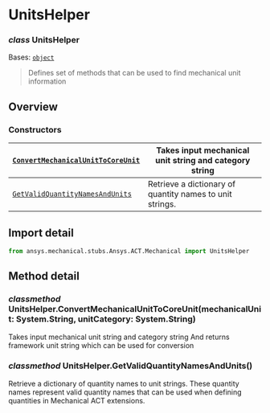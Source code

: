 # UnitsHelper

### *class* UnitsHelper

Bases: [`object`](https://docs.python.org/3/library/functions.html#object)

> Defines set of methods that can be used to find mechanical unit information

> <!-- !! processed by numpydoc !! -->

## Overview

### Constructors

| [`ConvertMechanicalUnitToCoreUnit`](#UnitsHelper.ConvertMechanicalUnitToCoreUnit)   | Takes input mechanical unit string and category string   |
|-------------------------------------------------------------------------------------|----------------------------------------------------------|
| [`GetValidQuantityNamesAndUnits`](#UnitsHelper.GetValidQuantityNamesAndUnits)       | Retrieve a dictionary of quantity names to unit strings. |

## Import detail

```python
from ansys.mechanical.stubs.Ansys.ACT.Mechanical import UnitsHelper
```

## Method detail

### *classmethod* UnitsHelper.ConvertMechanicalUnitToCoreUnit(mechanicalUnit: System.String, unitCategory: System.String)

Takes input mechanical unit string and category string
And returns framework unit string which can be used for conversion

<!-- !! processed by numpydoc !! -->

### *classmethod* UnitsHelper.GetValidQuantityNamesAndUnits()

Retrieve a dictionary of quantity names to unit strings.
These quantity names represent valid quantity names that can be used when defining quantities in
Mechanical ACT extensions.

<!-- !! processed by numpydoc !! -->
